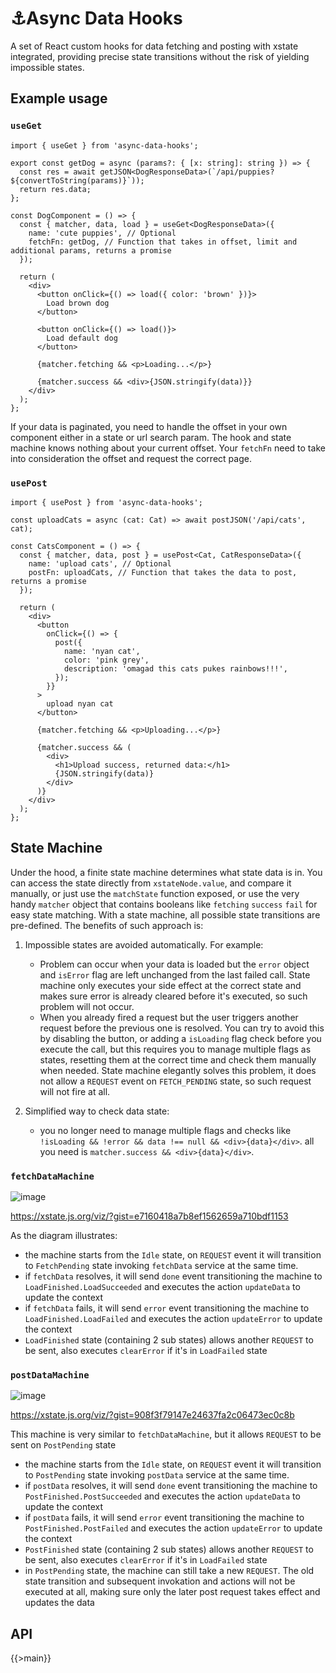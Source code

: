 # ⚓Async Data Hooks

A set of React custom hooks for data fetching and posting with xstate integrated, providing precise state transitions
without the risk of yielding impossible states.

## Example usage

### `useGet`

```tsx
import { useGet } from 'async-data-hooks';

export const getDog = async (params?: { [x: string]: string }) => {
  const res = await getJSON<DogResponseData>(`/api/puppies?${convertToString(params)}`));
  return res.data;
};

const DogComponent = () => {
  const { matcher, data, load } = useGet<DogResponseData>({
    name: 'cute puppies', // Optional
    fetchFn: getDog, // Function that takes in offset, limit and additional params, returns a promise
  });

  return (
    <div>
      <button onClick={() => load({ color: 'brown' })}>
        Load brown dog
      </button>

      <button onClick={() => load()}>
        Load default dog
      </button>

      {matcher.fetching && <p>Loading...</p>}

      {matcher.success && <div>{JSON.stringify(data)}}
    </div>
  );
};
```

If your data is paginated, you need to handle the offset in your own component either in a state or url search param. The hook and state machine knows nothing about your current offset. Your `fetchFn` need to take into consideration the offset and request the correct page.

### `usePost`

```tsx
import { usePost } from 'async-data-hooks';

const uploadCats = async (cat: Cat) => await postJSON('/api/cats', cat);

const CatsComponent = () => {
  const { matcher, data, post } = usePost<Cat, CatResponseData>({
    name: 'upload cats', // Optional
    postFn: uploadCats, // Function that takes the data to post, returns a promise
  });

  return (
    <div>
      <button
        onClick={() => {
          post({
            name: 'nyan cat',
            color: 'pink grey',
            description: 'omagad this cats pukes rainbows!!!',
          });
        }}
      >
        upload nyan cat
      </button>

      {matcher.fetching && <p>Uploading...</p>}

      {matcher.success && (
        <div>
          <h1>Upload success, returned data:</h1>
          {JSON.stringify(data)}
        </div>
      )}
    </div>
  );
};
```

## State Machine

Under the hood, a finite state machine determines what state data is in. You can access the state directly from `xstateNode.value`, and compare it manually, or just use the `matchState` function exposed, or use the very handy `matcher` object that contains booleans like `fetching` `success` `fail` for easy state matching.
With a state machine, all possible state transitions are pre-defined. The benefits of such approach is:

1. Impossible states are avoided automatically. For example:

   - Problem can occur when your data is loaded but the `error` object and `isError` flag are left unchanged from the last failed call. State machine only executes your side effect at the correct state and makes sure error is already cleared before it's executed, so such problem will not occur.
   - When you already fired a request but the user triggers another request before the previous one is resolved. You can try to avoid this by disabling the button, or adding a `isLoading` flag check before you execute the call, but this requires you to manage multiple flags as states, resetting them at the correct time and check them manually when needed. State machine elegantly solves this problem, it does not allow a `REQUEST` event on `FETCH_PENDING` state, so such request will not fire at all.

2. Simplified way to check data state:
   - you no longer need to manage multiple flags and checks like `!isLoading && !error && data !== null && <div>{data}</div>`. all you need is `matcher.success && <div>{data}</div>`.

<!-- ### Visualization

To visualize the statecharts in this package, refer to the `/viz`:

```bash
yarn start
```

Then go to `http://localhost:3000/?machine=fetchDataMachine` or `http://localhost:3000/?machine=postDataMachine` to get an interactive visulization of the state charts. -->

### `fetchDataMachine`

![image](https://user-images.githubusercontent.com/11829847/73526781-e34e8a80-444c-11ea-84ba-9779f720f02e.png)

https://xstate.js.org/viz/?gist=e7160418a7b8ef1562659a710bdf1153

As the diagram illustrates:

- the machine starts from the `Idle` state, on `REQUEST` event it will transition to `FetchPending` state invoking `fetchData` service at the same time.
- if `fetchData` resolves, it will send `done` event transitioning the machine to `LoadFinished.LoadSucceeded` and executes the action `updateData` to update the context
- if `fetchData` fails, it will send `error` event transitioning the machine to `LoadFinished.LoadFailed` and executes the action `updateError` to update the context
- `LoadFinished` state (containing 2 sub states) allows another `REQUEST` to be sent, also executes `clearError` if it's in `LoadFailed` state

### `postDataMachine`

![image](https://user-images.githubusercontent.com/11829847/73526837-fb260e80-444c-11ea-8064-f24add89738d.png)

https://xstate.js.org/viz/?gist=908f3f79147e24637fa2c06473ec0c8b

This machine is very similar to `fetchDataMachine`, but it allows `REQUEST` to be sent on `PostPending` state

- the machine starts from the `Idle` state, on `REQUEST` event it will transition to `PostPending` state invoking `postData` service at the same time.
- if `postData` resolves, it will send `done` event transitioning the machine to `PostFinished.PostSucceeded` and executes the action `updateData` to update the context
- if `postData` fails, it will send `error` event transitioning the machine to `PostFinished.PostFailed` and executes the action `updateError` to update the context
- `PostFinished` state (containing 2 sub states) allows another `REQUEST` to be sent, also executes `clearError` if it's in `LoadFailed` state
- in `PostPending` state, the machine can still take a new `REQUEST`. The old state transition and subsequent invokation and actions will not be executed at all, making sure only the later post request takes effect and updates the data


## API

{{>main}}
